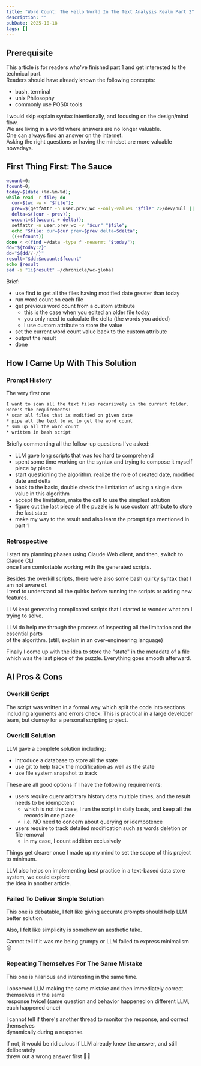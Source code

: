 ```yaml
---
title: "Word Count: The Hello World In The Text Analysis Realm Part 2"
description: ""
pubDate: 2025-10-18
tags: []
---
```


## Prerequisite

This article is for readers who've finished part 1 and get interested to the technical part.  
Readers should have already known the following concepts:

- bash, terminal
- unix Philosophy
- commonly use POSIX tools

I would skip explain syntax intentionally, and focusing on the design/mind flow.  
We are living in a world where answers are no longer valuable.  
One can always find an answer on the internet.  
Asking the right questions or having the mindset are more valuable nowadays.

## First Thing First: The Sauce

```bash
wcount=0;
fcount=0;
today=$(date +%Y-%m-%d);
while read -r file; do
  cur=$(wc -w < "$file");
  prev=$(getfattr -n user.prev_wc --only-values "$file" 2>/dev/null || echo 0);
  delta=$((cur - prev));
  wcount=$((wcount + delta));
  setfattr -n user.prev_wc -v "$cur" "$file";
  echo "$file: cur=$cur prev=$prev delta=$delta";
  ((++fcount))
done < <(find ~/data -type f -newermt "$today");
dd="${today:2}"
dd="${dd//-/}"
result="$dd;$wcount;$fcount"
echo $result
sed -i "1i$result" ~/chronicle/wc-global

```

Brief:

- use find to get all the files having modified date greater than today
- run word count on each file
- get previous word count from a custom attribute
  - this is the case when you edited an older file today
  - you only need to calculate the delta (the words you added)
  - I use custom attribute to store the value
- set the current word count value back to the custom attribute
- output the result
- done

## How I Came Up With This Solution

### Prompt History

The very first one

```txt
I want to scan all the text files recursively in the current folder.
Here's the requirements:
* scan all files that is modified on given date
* pipe all the text to wc to get the word count
* sum up all the word count
* written in bash script
```

Briefly commenting all the follow-up questions I've asked:

- LLM gave long scripts that was too hard to comprehend
- spent some time working on the syntax and trying to compose it myself piece by piece
- start questioning the algorithm. realize the role of created date, modified date and delta
- back to the basic, double check the limitation of using a single date value in this algorithm
- accept the limitation, make the call to use the simplest solution
- figure out the last piece of the puzzle is to use custom attribute to store the last state
- make my way to the result and also learn the prompt tips mentioned in part 1

### Retrospective

I start my planning phases using Claude Web client, and then, switch to Claude CLI  
once I am comfortable working with the generated scripts.

Besides the overkill scripts, there were also some bash quirky syntax that I am not aware of.  
I tend to understand all the quirks before running the scripts or adding new features.

LLM kept generating complicated scripts that I started to wonder what am I trying to solve.

LLM do help me through the process of inspecting all the limitation and the essential parts  
of the algorithm. (still, explain in an over-engineering language)

Finally I come up with the idea to store the "state" in the metadata of a file  
which was the last piece of the puzzle. Everything goes smooth afterward.

## AI Pros & Cons

### Overkill Script

The script was written in a formal way which split the code into sections including arguments
and errors check. This is practical in a large developer team, but clumsy for a personal scripting project.

### Overkill Solution

LLM gave a complete solution including:

- introduce a database to store all the state
- use git to help track the modification as well as the state
- use file system snapshot to track

These are all good options if I have the following requirements:

- users require query arbitrary history data multiple times, and the result needs to be idempotent
  - which is not the case, I run the script in daily basis, and keep all the records in one place
  - i.e. NO need to concern about querying or idempotence
- users require to track detailed modification such as words deletion or file removal
  - in my case, I count addition exclusively

Things get clearer once I made up my mind to set the scope of this project to minimum.

LLM also helps on implementing best practice in a text-based data store system, we could explore  
the idea in another article.

### Failed To Deliver Simple Solution

This one is debatable, I felt like giving accurate prompts should help LLM better solution.

Also, I felt like simplicity is somehow an aesthetic take.

Cannot tell if it was me being grumpy or LLM failed to express minimalism 😓

### Repeating Themselves For The Same Mistake

This one is hilarious and interesting in the same time.

I observed LLM making the same mistake and then immediately correct themselves in the same  
response twice! (same question and behavior happened on different LLM, each happened once)

I cannot tell if there's another thread to monitor the response, and correct themselves  
dynamically during a response.

If not, it would be ridiculous if LLM already knew the answer, and still deliberately  
threw out a wrong answer first 🤣🤣
